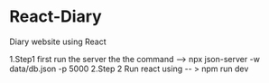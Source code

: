 # React-Diary
Diary website using React

1.Step1
first run the server the the command -->  npx json-server -w data/db.json -p 5000
2.Step 2
Run react using -- > npm run dev
